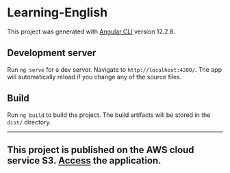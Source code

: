 # Learning-English

This project was generated with [Angular CLI](https://github.com/angular/angular-cli) version 12.2.8.

## Development server

Run `ng serve` for a dev server. Navigate to `http://localhost:4200/`. The app will automatically reload if you change any of the source files.

## Build

Run `ng build` to build the project. The build artifacts will be stored in the `dist/` directory.



____________________________________________________________________________________________________________________________________________

## This project is published on the AWS cloud service S3. [Access](http://deniseluiz-pub.s3-website.us-east-2.amazonaws.com/) the application.
